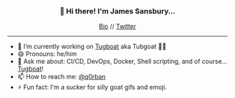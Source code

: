 <h3 align="center">👋 Hi there! I'm James Sansbury…</h3>
<p align="center">
  <a href="https://www.lullabot.com/about/james-sansbury">Bio</a> //
  <a href="https://twitter.com/q0rban">Twitter</a>
</p>

---

- 🔭 I’m currently working on [Tugboat](https://www.tugboat.qa) aka Tubgoat 🛁🐐
- 😄 Pronouns: he/him
- 💬 Ask me about: CI/CD, DevOps, Docker, Shell scripting, and of course…[Tugboat](https://www.tugboat.qa)!
- 📫 How to reach me: [@q0rban](https://twitter.com/q0rban)
- ⚡ Fun fact: I'm a sucker for silly goat gifs and emoji.

<!-- ![GitHub Stats](https://github-readme-stats.vercel.app/api?username=q0rban&show_icons=true&theme=onedark) -->
